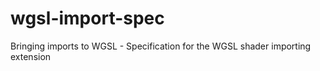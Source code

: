 # wgsl-import-spec
Bringing imports to WGSL - Specification for the WGSL shader importing extension
